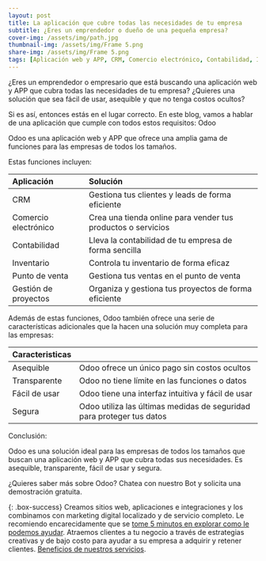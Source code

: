 ```yaml
---
layout: post
title: La aplicación que cubre todas las necesidades de tu empresa
subtitle: ¿Eres un emprendedor o dueño de una pequeña empresa?
cover-img: /assets/img/path.jpg
thumbnail-img: /assets/img/Frame 5.png
share-img: /assets/img/Frame 5.png
tags: [Aplicación web y APP, CRM, Comercio electrónico, Contabilidad, Inventario, Punto de venta, Gestión de proyectos, Empresa, Emprendedor, Empresario, 20 a 40 años, 1 necesidad]
---
```


¿Eres un emprendedor o empresario que está buscando una aplicación web y APP que cubra todas las necesidades de tu empresa? ¿Quieres una solución que sea fácil de usar, asequible y que no tenga costos ocultos?

Si es así, entonces estás en el lugar correcto. En este blog, vamos a hablar de una aplicación que cumple con todos estos requisitos: Odoo

Odoo es una aplicación web y APP que ofrece una amplia gama de funciones para las empresas de todos los tamaños. 


Estas funciones incluyen:

| Aplicación | Solución |
| :------ |:--- |
| CRM | Gestiona tus clientes y leads de forma eficiente | 
| Comercio electrónico | Crea una tienda online para vender tus productos o servicios | 
| Contabilidad | Lleva la contabilidad de tu empresa de forma sencilla | 
| Inventario | Controla tu inventario de forma eficaz | 
| Punto de venta | Gestiona tus ventas en el punto de venta |
| Gestión de proyectos | Organiza y gestiona tus proyectos de forma eficiente |

Además de estas funciones, Odoo también ofrece una serie de características adicionales que la hacen una solución muy completa para las empresas:

| Caracteristicas |  |
| :------ |:--- |
| Asequible | Odoo ofrece un único pago sin costos ocultos | 
| Transparente | Odoo no tiene límite en las funciones o datos | 
| Fácil de usar | Odoo tiene una interfaz intuitiva y fácil de usar | 
| Segura | Odoo utiliza las últimas medidas de seguridad para proteger tus datos | 


Conclusión:

Odoo es una solución ideal para las empresas de todos los tamaños que buscan una aplicación web y APP que cubra todas sus necesidades. Es asequible, transparente, fácil de usar y segura.

¿Quieres saber más sobre Odoo? Chatea con nuestro Bot y solicita una demostración gratuita.

{: .box-success}
Creamos sitios web, aplicaciones e integraciones y los combinamos con marketing digital localizado y de servicio completo. Le recomiendo encarecidamente que se [tome 5 minutos en explorar como le podemos ayudar](https://www.facebook.com/nube.io). Atraemos clientes a tu negocio a través de estrategias creativas y de bajo costo para ayudar a su empresa a adquirir y retener clientes. [Beneficios de nuestros servicios](https://nubelapy.github.io/nube/aboutme/).